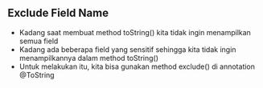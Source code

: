 ## Exclude Field Name
* Kadang saat membuat method toString() kita tidak ingin menampilkan semua field
* Kadang ada beberapa field yang sensitif sehingga kita tidak ingin menampilkannya dalam method toString()
* Untuk melakukan itu, kita bisa gunakan method exclude() di annotation @ToString
